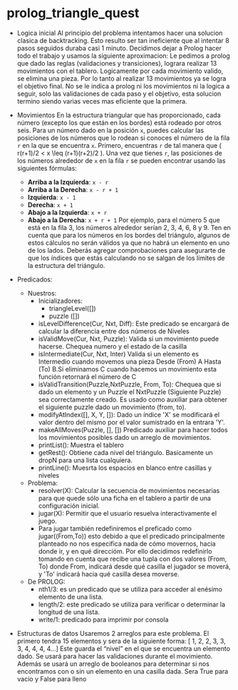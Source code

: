 # prolog_triangle_quest

-   Logica inicial
    Al principio del problema intentamos hacer una solucion clasica de backtracking. Esto resulto ser tan ineficiente que al intentar 8 pasos seguidos duraba casi 1 minuto. Decidimos dejar a Prolog hacer todo el trabajo y usamos la siguiente aproximacion:
    Le pedimos a prolog que dado las reglas (validaciones y transiciones), lograra realizar 13 movimientos con el tablero. Logicamente por cada movimiento valido, se elimina una pieza. Por lo tanto al realizar 13 movimientos ya se logra el objetivo final. No se le indica a prolog ni los movimientos ni la logica a seguir, solo las validaciones de cada paso y el objetivo, esta solucion termino siendo varias veces mas eficiente que la primera.

-   Movimientos
    En la estructura triangular que has proporcionado, cada número (excepto los que están en los bordes) está rodeado por otros seis. Para un número dado en la posición `x`, puedes calcular las posiciones de los números que lo rodean si conoces el número de la fila `r` en la que se encuentra `x`. Primero, encuentras `r` de tal manera que \( r(r+1)/2 < x \leq (r+1)(r+2)/2 \).
    Una vez que tienes `r`, las posiciones de los números alrededor de `x` en la fila `r` se pueden encontrar usando las siguientes fórmulas:
    -   **Arriba a la Izquierda**: `x - r`
    -   **Arriba a la Derecha**: `x - r + 1`
    -   **Izquierda**: `x - 1`
    -   **Derecha**: `x + 1`
    -   **Abajo a la Izquierda**: `x + r`
    -   **Abajo a la Derecha**: `x + r + 1`
        Por ejemplo, para el número 5 que está en la fila 3, los números alrededor serían 2, 3, 4, 6, 8 y 9. Ten en cuenta que para los números en los bordes del triángulo, algunos de estos cálculos no serán válidos ya que no habrá un elemento en uno de los lados. Deberás agregar comprobaciones para asegurarte de que los índices que estás calculando no se salgan de los límites de la estructura del triángulo.
-   Predicados:
    -   Nuestros:
        -   Inicializadores:
            -   triangleLevel([])
            -   puzzle ([])
        -   isLevelDifference(Cur, Nxt, Diff): Este predicado se encargará de calcular la diferencia entre dos números de Niveles
        -   isValidMove(Cur, Nxt, Puzzle): Valida si un movimiento puede hacerse. Chequea numero y el estado de la casilla
        -   isIntermediate(Cur, Nxt, Inter) Valida si un elemento es Intermedio cuando movemos una pieza Desde (From) A Hasta (To) B.Si eliminamos C cuando hacemos un movimiento esta función retornará el número de C
        -   isValidTransition(Puzzle,NxtPuzzle, From, To): Chequea que si dado un elemento y un Puzzle el NxtPuzzle (Siguiente Puzzle) sea correctamente creado. Es usado como auxiliar para obtener el siguiente puzzle dado un movimiento (from, to).
        -   modifyAtIndex([], X, Y, []): Dado un índice 'X' se modificará el valor dentro del mismo por el valor sumistrado en la entrara 'Y'.
        -   makeAllMoves(Puzzle, [], []) Predicado auxiliar para hacer todos los movimientos posibles dado un arreglo de movimientos.
        -   printList(): Muestra el tablero
        -   getRest(): Obtiene cada nivel del triángulo. Basicamente un dropN para una lista cualquiera.
        -   printLine(): Muesrta los espacios en blanco entre casillas y niveles
    -   Problema:
        -   resolver(X): Calcular la secuencia de movimientos necesarias para que quede sólo una ficha en el tablero a partir de
            una configuración inicial.
        -   jugar(X): Permitir que el usuario resuelva interactivamente el juego.
        -   Para jugar también redefiniremos el preficado como jugar((From,To)) esto debido a que el predicado principalmente planteado no nos especifica nada de cómo movernos, hacia donde ir, y en qué direccióm.
            Por ello decidimos redefinirlo tomando en cuenta que recibe una tupla con dos valores (From, To) donde From, indicará desde qué casilla el jugador se moverá, y 'To' indicará hacia qué casilla desea moverse.
    -   De PROLOG:
        -   nth1/3: es un predicado que se utiliza para acceder al enésimo elemento de una lista.
        -   length/2: este predicado se utiliza para verificar o determinar la longitud de una lista.
        -   write/1: predicado para imprimir por consola
-   Estructuras de datos
    Usaremos 2 arreglos para este problema. El primero tendra 15 elementos y sera de la siguiente forma:
    [ 1, 2, 2, 3, 3, 3, 4, 4, 4, 4…] Este guarda el “nivel” en el que se encuentra un elemento dado. Se usará para hacer las validaciones durante el movimiento.
    Además se usará un arreglo de booleanos para determinar si nos encontramos con o sin un elemento en una casilla dada. Sera True para vacio y False para lleno
